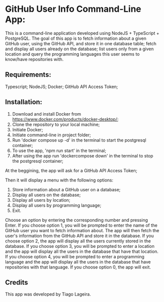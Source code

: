 # GitHub User Info Command-Line App:
This is a command-line application developed using NodeJS + TypeScript + PostgreSQL. The goal of this app is to fetch information about a given GitHub user, using the GitHub API, and store it in one database table; fetch and display all users already on the database; list users only from a given location and query the programming languages this user seems to know/have repositories with.

## Requirements:
Typescript;
NodeJS;
Docker;
GitHub API Access Token;

## Installation:
1. Download and install Docker from https://www.docker.com/products/docker-desktop/;
2. Clone the repository to your local machine;
3. Initiate Docker;
4. Initiate command-line in project folder;
5. Run 'docker compose up -d' in the terminal to start the postgresql container;
6. To use the app, 'npm run start' in the terminal;
7. After using the app run 'dockercompose down' in the terminal to stop the postgresql container;

At the beggining, the app will ask for a GitHub API Access Token;

Then it will display a menu with the following options:
1. Store information about a GitHub user on a database;
2. Display all users on the database;
3. Display all users by location;
4. Display all users by programming language;
0. Exit.

Choose an option by entering the corresponding number and pressing Enter. If you choose option 1, you will be prompted to enter the name of the GitHub user you want to fetch information about. The app will then fetch the user's information from the GitHub API and store it in the database. If you choose option 2, the app will display all the users currently stored in the database. If you choose option 3, you will be prompted to enter a location and the app will display all the users in the database that have that location. If you choose option 4, you will be prompted to enter a programming language and the app will display all the users in the database that have repositories with that language. If you choose option 0, the app will exit.

## Credits
This app was developed by Tiago Lageira.
